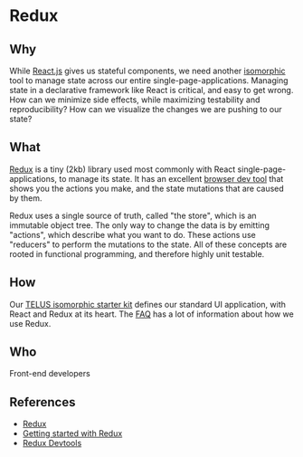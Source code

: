 # Redux

## Why

While [React.js](react.md) gives us stateful components, we need another [isomorphic](isomorphic.md) tool to manage state across our entire single-page-applications. Managing state in a declarative framework like React is critical, and easy to get wrong. How can we minimize side effects, while maximizing testability and reproducibility? How can we visualize the changes we are pushing to our state?

## What

[Redux](http://redux.js.org/) is a tiny (2kb) library used most commonly with React single-page-applications, to manage its state. It has an excellent [browser dev tool](https://github.com/gaearon/redux-devtools) that shows you the actions you make, and the state mutations that are caused by them.

Redux uses a single source of truth, called "the store", which is an immutable object tree. The only way to change the data is by emitting "actions", which describe what you want to do. These actions use "reducers" to perform the mutations to the state. All of these concepts are rooted in functional programming, and therefore highly unit testable.

## How

Our [TELUS isomorphic starter kit](https://github.com/telusdigital/telus-isomorphic-starter-kit) defines our standard UI application, with React and Redux at its heart. The [FAQ](https://github.com/telusdigital/telus-isomorphic-starter-kit/tree/master/ui#faq) has a lot of information about how we use Redux.

## Who

Front-end developers

## References

-   [Redux](http://redux.js.org/)
-   [Getting started with Redux](https://egghead.io/courses/getting-started-with-redux)
-   [Redux Devtools](https://github.com/gaearon/redux-devtools)
